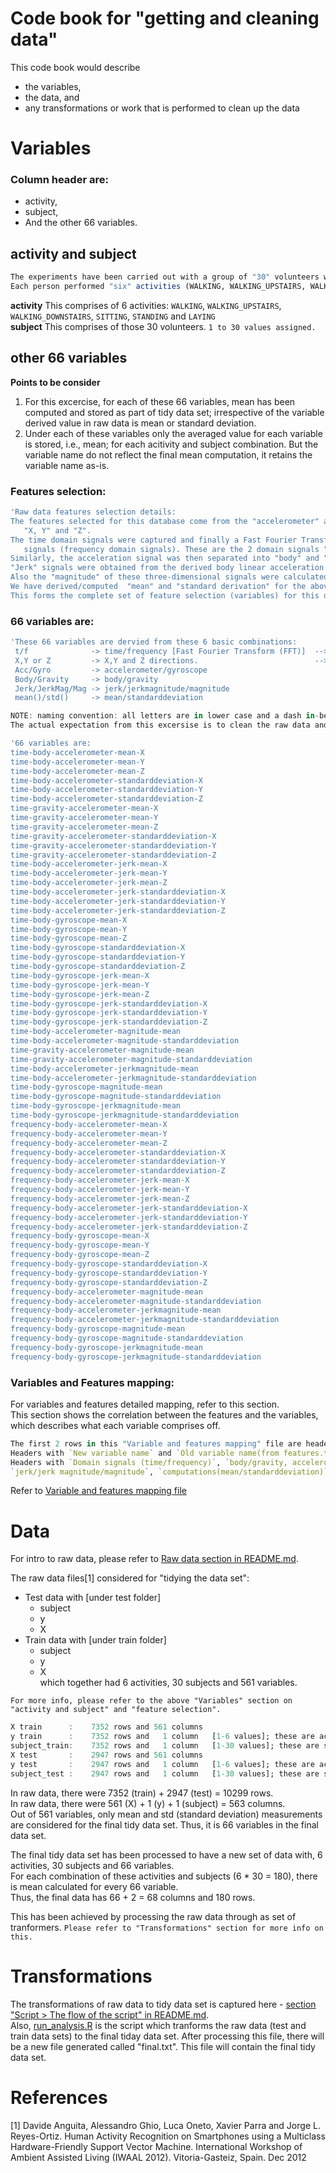 Code book for "getting and cleaning data"
==========

This code book would describe
* the variables,
* the data, and
* any transformations or work that is performed to clean up the data  

Variables
==========

### Column header are:
* activity,
* subject,
* And the other 66 variables.

## activity and subject 
```R
The experiments have been carried out with a group of "30" volunteers within an age bracket of 19-48 years.
Each person performed "six" activities (WALKING, WALKING_UPSTAIRS, WALKING_DOWNSTAIRS, SITTING, STANDING, LAYING).
```
**activity**  This comprises of 6 activities: `WALKING`, `WALKING_UPSTAIRS`, `WALKING_DOWNSTAIRS`, `SITTING`, `STANDING`  and `LAYING`  
**subject**   This comprises of those 30 volunteers. `1 to 30 values assigned.`  

## other 66 variables  

**Points to be consider**  
1. For this excercise, for each of these 66 variables, mean has been computed and stored as part of tidy data set; irrespective of the variable derived value in raw data is mean or standard deviation.  
1. Under each of these variables only the averaged value for each variable is stored, i.e., mean; for each acitivity and subject combination. But the variable name do not reflect the final mean computation, it retains the variable name as-is.

### Features selection:
```R
'Raw data features selection details:
The features selected for this database come from the "accelerometer" and "gyroscopic" with 3-axial raw signals 
   "X, Y" and "Z".
The time domain signals were captured and finally a Fast Fourier Transform (FFT) was applied to some of these 
   signals (frequency domain signals). These are the 2 domain signals "time" and "frequency".
Similarly, the acceleration signal was then separated into "body" and "gravity" acceleration signals.
"Jerk" signals were obtained from the derived body linear acceleration and angular velocity.
Also the "magnitude" of these three-dimensional signals were calculated using the Euclidean norm.
We have derived/computed  "mean" and "standard derivation" for the above signal combinations.
This forms the complete set of feature selection (variables) for this data cleaning process.
```

### 66 variables are:
```R
'These 66 variables are dervied from these 6 basic combinations:
 t/f              -> time/frequency [Fast Fourier Transform (FFT)]  --> domain signals
 X,Y or Z         -> X,Y and Z directions.                          --> 3 axial signals
 Acc/Gyro         -> accelerometer/gyroscope
 Body/Gravity     -> body/gravity
 Jerk/JerkMag/Mag -> jerk/jerkmagnitude/magnitude
 mean()/std()     -> mean/standarddeviation
```
```R
NOTE: naming convention: all letters are in lower case and a dash in-between the words, for better readability.
The actual expectation from this excersise is to clean the raw data and get "average" of every 66 variable for each "activity and subject" combination. Thus, the 66 variables are retained as-is it is not changed (did not manipulate to slice it further down into different variables, etc.).

'66 variables are:
time-body-accelerometer-mean-X
time-body-accelerometer-mean-Y
time-body-accelerometer-mean-Z
time-body-accelerometer-standarddeviation-X
time-body-accelerometer-standarddeviation-Y
time-body-accelerometer-standarddeviation-Z
time-gravity-accelerometer-mean-X
time-gravity-accelerometer-mean-Y
time-gravity-accelerometer-mean-Z
time-gravity-accelerometer-standarddeviation-X
time-gravity-accelerometer-standarddeviation-Y
time-gravity-accelerometer-standarddeviation-Z
time-body-accelerometer-jerk-mean-X
time-body-accelerometer-jerk-mean-Y
time-body-accelerometer-jerk-mean-Z
time-body-accelerometer-jerk-standarddeviation-X
time-body-accelerometer-jerk-standarddeviation-Y
time-body-accelerometer-jerk-standarddeviation-Z
time-body-gyroscope-mean-X
time-body-gyroscope-mean-Y
time-body-gyroscope-mean-Z
time-body-gyroscope-standarddeviation-X
time-body-gyroscope-standarddeviation-Y
time-body-gyroscope-standarddeviation-Z
time-body-gyroscope-jerk-mean-X
time-body-gyroscope-jerk-mean-Y
time-body-gyroscope-jerk-mean-Z
time-body-gyroscope-jerk-standarddeviation-X
time-body-gyroscope-jerk-standarddeviation-Y
time-body-gyroscope-jerk-standarddeviation-Z
time-body-accelerometer-magnitude-mean
time-body-accelerometer-magnitude-standarddeviation
time-gravity-accelerometer-magnitude-mean
time-gravity-accelerometer-magnitude-standarddeviation
time-body-accelerometer-jerkmagnitude-mean
time-body-accelerometer-jerkmagnitude-standarddeviation
time-body-gyroscope-magnitude-mean
time-body-gyroscope-magnitude-standarddeviation
time-body-gyroscope-jerkmagnitude-mean
time-body-gyroscope-jerkmagnitude-standarddeviation
frequency-body-accelerometer-mean-X
frequency-body-accelerometer-mean-Y
frequency-body-accelerometer-mean-Z
frequency-body-accelerometer-standarddeviation-X
frequency-body-accelerometer-standarddeviation-Y
frequency-body-accelerometer-standarddeviation-Z
frequency-body-accelerometer-jerk-mean-X
frequency-body-accelerometer-jerk-mean-Y
frequency-body-accelerometer-jerk-mean-Z
frequency-body-accelerometer-jerk-standarddeviation-X
frequency-body-accelerometer-jerk-standarddeviation-Y
frequency-body-accelerometer-jerk-standarddeviation-Z
frequency-body-gyroscope-mean-X
frequency-body-gyroscope-mean-Y
frequency-body-gyroscope-mean-Z
frequency-body-gyroscope-standarddeviation-X
frequency-body-gyroscope-standarddeviation-Y
frequency-body-gyroscope-standarddeviation-Z
frequency-body-accelerometer-magnitude-mean
frequency-body-accelerometer-magnitude-standarddeviation
frequency-body-accelerometer-jerkmagnitude-mean
frequency-body-accelerometer-jerkmagnitude-standarddeviation
frequency-body-gyroscope-magnitude-mean
frequency-body-gyroscope-magnitude-standarddeviation
frequency-body-gyroscope-jerkmagnitude-mean
frequency-body-gyroscope-jerkmagnitude-standarddeviation
```

### Variables and Features mapping:   
For variables and features detailed mapping, refer to this section.  
This section shows the correlation between the features and the variables, which describes what each variable comprises off.  

```R
The first 2 rows in this "Variable and features mapping" file are headers.
Headers with `New variable name` and `Old variable name(from features.txt)` are "VARIABLES"
Headers with `Domain signals (time/frequency)`, `body/gravity, accelerometer/gyroscope`, 
`jerk/jerk magnitude/magnitude`, `computations(mean/standarddeviation)` and `axials(X/Y/Z)` are "FEATURES"
```

Refer to [Variable and features mapping file](https://github.com/ambikasam/coursera/blob/master/data-analysis/03-getting-and-cleaning-data/project/variables-features-mapping.csv)


Data
==========
For intro to raw data, please refer to [Raw data section in README.md](https://github.com/ambikasam/coursera/tree/master/data-analysis/03-getting-and-cleaning-data/project#raw-data).

The raw data files[1] considered for "tidying the data set":  
* Test data with [under test folder]
   * subject
   * y
   * X
* Train data with [under train folder]
   * subject
   * y
   * X  
which together had 6 activities, 30 subjects and 561 variables.  

`For more info, please refer to the above "Variables" section on "activity and subject" and "feature selection".`

```R
X train      :    7352 rows and 561 columns
y train      :    7352 rows and   1 column   [1-6 values]; these are activityId labels
subject_train:    7352 rows and   1 column   [1-30 values]; these are subjects who performed in the window slot 1-30
X test       :    2947 rows and 561 columns 
y test       :    2947 rows and   1 column   [1-6 values]; these are activityId labels
subject_test :    2947 rows and   1 column   [1-30 values]; these are subjects who performed in the window slot 1-30
```  

In raw data, there were 7352 (train) + 2947 (test)    = 10299 rows.  
In raw data, there were 561 (X) + 1 (y) + 1 (subject) =   563 columns.  
Out of 561 variables, only mean and std (standard deviation) measurements are considered for the final tidy data set. Thus, it is 66 variables in the final data set.  

The final tidy data set has been processed to have a new set of data with, 6 activities, 30 subjects and 66 variables.  
For each combination of these activities and subjects (6 * 30 = 180), there is mean calculated for every 66 variable.  
Thus, the final data has 66 + 2 = 68 columns and 180 rows.  

This has been achieved by processing the raw data through as set of tranformers. `Please refer to "Transformations" section for more info on this.`


Transformations
==========
The transformations of raw data to tidy data set is captured here - [section "Script > The flow of the script" in README.md](https://github.com/ambikasam/coursera/tree/master/data-analysis/03-getting-and-cleaning-data/project#the-flow-of-the-script).  
Also, [run_analysis.R](https://github.com/ambikasam/coursera/blob/master/data-analysis/03-getting-and-cleaning-data/project/run_analysis.R) is the script which tranforms the raw data (test and train data sets) to the final tiday data set. After processing this file, there will be a new file generated called "final.txt". This file will contain the final tidy data set.

References
=========
[1] Davide Anguita, Alessandro Ghio, Luca Oneto, Xavier Parra and Jorge L. Reyes-Ortiz. Human Activity Recognition on Smartphones using a Multiclass Hardware-Friendly Support Vector Machine. International Workshop of Ambient Assisted Living (IWAAL 2012). Vitoria-Gasteiz, Spain. Dec 2012  